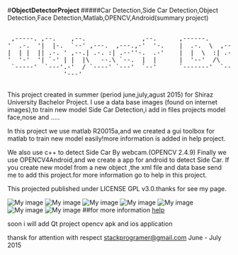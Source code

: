 #**ObjectDetectorProject**
#####Car Detection,Side Car Detection,Object Detection,Face Detection,Matlab,OPENCV,Android(summary project)

<pre>
                                                                                                              
 ,-----. ,--.    ,--.               ,--.      ,------.           ,--.                 ,--.                    
'  .-.  '|  |-.  `--' ,---.  ,---.,-'  '-.    |  .-.  \  ,---. ,-'  '-. ,---.  ,---.,-'  '-. ,---. ,--.--.    
|  | |  || .-. ' ,--.| .-. :| .--''-.  .-'    |  |  \  :| .-. :'-.  .-'| .-. :| .--''-.  .-'| .-. ||  .--'    
'  '-'  '| `-' | |  |\   --.\ `--.  |  |      |  '--'  /\   --.  |  |  \   --.\ `--.  |  |  ' '-' '|  |       
 `-----'  `---'.-'  / `----' `---'  `--'      `-------'  `----'  `--'   `----' `---'  `--'   `---' `--'       
               '---'                                                                                          

</pre>

This project created in summer (period june,july,agust 2015) for Shiraz University Bachelor Project. I use a data base images (found on internet images),to train new model Side Car Detection,i add in files projects model face,nose and .....

In this project we use matlab R20015a,and we created a gui toolbox for matlab to train new model easily!more information is added in help project.

We also use c++ to detect Side Car By webcam.(OPENCV 2.4.9) Finally we use OPENCV4Android,and we create a app for android to detect Side Car. If you create new model from a new object ,the xml file and data base send me to add this project.for more information go to help in this project.

This projected published under LICENSE GPL v3.0.thanks for see my page.

![My image](https://github.com/stackprogramer/ObjectDetectorProject/blob/master/images/car.png)
![My image](https://github.com/stackprogramer/ObjectDetectorProject/blob/master/images/face.png)
![My image](https://github.com/stackprogramer/ObjectDetectorProject/blob/master/images/intro1.jpg)
![My image](https://github.com/stackprogramer/ObjectDetectorProject/blob/master/images/intro2.jpg)
![My image](https://github.com/stackprogramer/ObjectDetectorProject/blob/master/images/intro3.jpg)
![My image](https://github.com/stackprogramer/ObjectDetectorProject/blob/master/images/intro4.jpg)
![My image](https://github.com/stackprogramer/ObjectDetectorProject/blob/master/images/intro5.jpg)
##for more information 
[help](https://raw.githubusercontent.com/stackprogramer/ObjectDetectorProject/master/help.pdf)


soon i will add  Qt project opencv apk and ios application 

thansk for attention with respect 
stackprogramer@gmail.com June - July 2015
